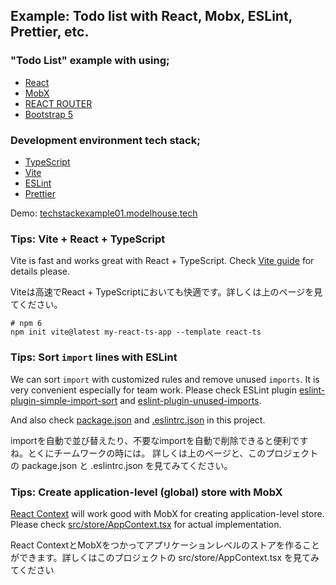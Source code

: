 Example: Todo list with React, Mobx, ESLint, Prettier, etc.
----------------------------

### "Todo List" example with using;

*   [React](https://reactjs.org/)
*   [MobX](https://mobx.js.org/)
*   [REACT ROUTER](https://reactrouter.com/)
*   [Bootstrap 5](https://getbootstrap.com/)

### Development environment tech stack;

*   [TypeScript](https://www.typescriptlang.org/)
*   [Vite](https://vitejs.dev/)
*   [ESLint](https://eslint.org/)
*   [Prettier](https://prettier.io/)

Demo: [techstackexample01.modelhouse.tech](https://techstackexample01.modelhouse.tech/)

### Tips: Vite + React + TypeScript

Vite is fast and works great with React + TypeScript. Check [Vite guide](https://vitejs.dev/guide/#scaffolding-your-first-vite-project) for details please.

Viteは高速でReact + TypeScriptにおいても快適です。詳しくは上のページを見てください。

```
# npm 6
npm init vite@latest my-react-ts-app --template react-ts
```

### Tips: Sort `import` lines with ESLint

We can sort `import` with customized rules and remove unused `imports`. It is very convenient especially for team work.
Please check ESLint plugin [eslint-plugin-simple-import-sort](https://github.com/lydell/eslint-plugin-simple-import-sort)
and [eslint-plugin-unused-imports](https://github.com/sweepline/eslint-plugin-unused-imports).

And also check [package.json](./package.json) and [.eslintrc.json](./.eslintrc.json) in this project.

importを自動で並び替えたり、不要なimportを自動で削除できると便利ですね。とくにチームワークの時には。
詳しくは上のページと、このプロジェクトの package.json と .eslintrc.json を見てみてください。

### Tips: Create application-level (global) store with MobX

[React Context](https://reactjs.org/docs/context.html) will work good with MobX for creating application-level store.
Please check [src/store/AppContext.tsx](./src/store/AppContext.tsx) for actual implementation.

React ContextとMobXをつかってアプリケーションレベルのストアを作ることができます。詳しくはこのプロジェクトの src/store/AppContext.tsx を見てみてください
